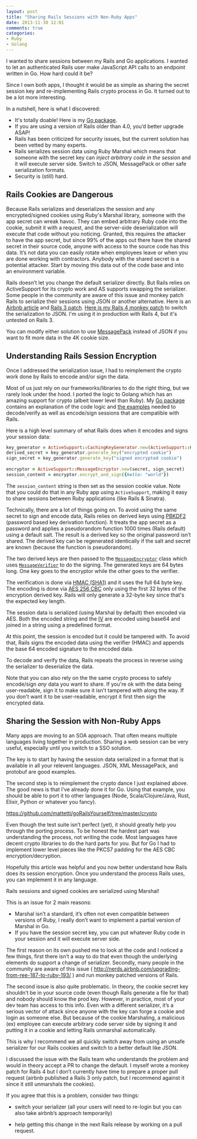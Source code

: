 ```yaml
---
layout: post
title: "Sharing Rails Sessions with Non-Ruby Apps"
date: 2013-11-30 12:01
comments: true
categories: 
- Ruby
- Golang
---
```


I wanted to share sessions between my Rails and Go applications. I wanted to let an authenticated Rails user make JavaScript API calls to an endpoint written in Go. How hard could it be?

Since I own both apps, I thought it would be as simple as sharing the secret session key and re-implementing Rails crypto process in Go. It turned out to be a lot more interesting.

In a nutshell, here is what I discovered:

   * It's totally doable! Here is my [Go package](http://godoc.org/github.com/mattetti/goRailsYourself/crypto). 
   * If you are using a version of Rails older than 4.0, you’d better upgrade ASAP!
   * Rails has been criticized for security issues, but the current solution has been vetted by many experts.
   * Rails serializes session data using Ruby Marshal which means that someone with the secret key can *inject arbitrary code in the session* and it will execute server side. Switch to JSON, MessagePack or other safe serialization formats.
   * Security is (still) hard.

## Rails Cookies are Dangerous

Because Rails serializes and deserializes the session and any encrypted/signed cookies using Ruby's Marshal library, someone with the app secret can wreak havoc. They can embed arbitrary Ruby code into the cookie, submit it with a request, and the server-side deserialization will execute that code without you noticing. Granted, this requires the attacker to have the app secret, but since 99% of the apps out there have the shared secret in their source code, anyone with access to the source code has this data. It’s not data you can easily rotate when employees leave or when you are done working with contractors. Anybody with the shared secret is a potential attacker. Start by moving this data out of the code base and into an environment variable.

Rails doesn’t let you change the default serializer directly. But Rails relies on ActiveSupport for its crypto work and AS supports swapping the serializer. Some people in the community are aware of this issue and monkey patch Rails to serialize their sessions using JSON or another alternative. Here is an [Airbnb article](http://nerds.airbnb.com/upgrading-from-ree-187-to-ruby-193/) and
[Rails 3 patch](https://gist.github.com/jeffyip/4091166). [Here is my Rails 4 monkey patch](https://gist.github.com/mattetti/7624413
) to switch the serialization to JSON. I'm using it in production with Rails 4, but it's untested on Rails 3. 

You can modify either solution to use [MessagePack]( http://msgpack.org/) instead of JSON if you want to fit more data in the 4K cookie size. 

## Understanding Rails Session Encryption

Once I addressed the serialization issue, I had to reimplement the crypto work done by Rails to encode and/or sign the data.

Most of us just rely on our frameworks/libraries to do the right thing, but we rarely look under the hood. I ported the logic to Golang which has an amazing support for crypto (albeit lower level than Ruby). My [Go package](http://godoc.org/github.com/mattetti/goRailsYourself/crypto) contains an explanation of the code logic and [the examples](http://godoc.org/github.com/mattetti/goRailsYourself/crypto#pkg-examples) needed to decode/verify as well as encode/sign sessions that are compatible with Rails.

Here is a high level summary of what Rails does when it encodes and signs your session data:

```ruby
key_generator = ActiveSupport::CachingKeyGenerator.new(ActiveSupport::KeyGenerator.new(app_secret_key, iterations: 1000))
derived_secret = key_generator.generate_key("encrypted cookie")
sign_secret = key_generator.generate_key("signed encrypted cookie")
 
encryptor = ActiveSupport::MessageEncryptor.new(secret, sign_secret) 
session_content = encryptor.encrypt_and_sign({hello: "world"})
```

The `session_content` string is then set as the session cookie value.
Note that you could do that in any Ruby app using `ActiveSupport`, making it easy to share sessions between Ruby applications (like Rails & Sinatra).

Technically, there are a lot of things going on. To avoid using the same secret to sign and encode data, Rails relies on derived keys using [PBKDF2](http://en.wikipedia.org/wiki/PBKDF2) (password based key derivation function).
It treats the app secret as a password and applies a pseudorandom function 1000 times (Rails default) using a default salt. The result is a derived key so the original password isn’t shared. The derived key can be regenerated identically if the salt and secret are known (because the function is pseudorandom).

The two derived keys are then passed to the [`MessageEncryptor`](https://github.com/rails/rails/blob/master/activesupport/lib/active_support/message_encryptor.rb) class which uses [`MessageVerifier`](https://github.com/rails/rails/blob/master/activesupport/lib/active_support/message_verifier.rb) to do the signing. The generated keys are 64 bytes long. One key goes to the encryptor while the other goes to the verifier.

The verification is done via [HMAC (SHA1)](http://en.wikipedia.org/wiki/Hash-based_message_authentication_code) and it uses the full 64 byte key.
The encoding is done via [AES 256 CBC](http://en.wikipedia.org/wiki/Advanced_Encryption_Standard) only using the first 32 bytes of the encryption derived key. Rails will only generate a 32-byte key since that's the expected key length.

The session data is serialized (using Marshal by default) then encoded via AES. Both the encoded string and the [IV](http://en.wikipedia.org/wiki/Initialization_vector) are encoded using base64 and joined in a string using a predefined format.

At this point, the session is encoded but it could be tampered with. To avoid that, Rails signs the encoded data using the verifier (HMAC) and appends the base 64 encoded signature to the encoded data. 

To decode and verify the data, Rails repeats the process in reverse using the serializer to deserialize the data.

Note that you can also rely on the the same crypto process to safely encode/sign *any* data you want to share. If you're ok with the data being user-readable, sign it to make sure it isn't tampered with along the way. If you don't want it to be user-readable, encrypt it first then sign the encrypted data.

## Sharing the Session with Non-Ruby Apps

Many apps are moving to an SOA approach. That often means multiple languages living together in production. Sharing a web session can be very useful, especially until you switch to a SSO solution.

The key is to start by having the session data serialized in a format that is available in all your relevent languages. JSON, XML MessagePack, and protobuf are good examples.

The second step is to reimplement the crypto dance I just explained above. The good news is that I’ve already done it for Go. Using that example, you should be able to port it to other languages (Node, Scala/Clojure/Java, Rust, Elixir, Python or whatever you fancy).

https://github.com/mattetti/goRailsYourself/tree/master/crypto

Even though the test suite isn’t perfect (yet), it should greatly help you through the porting process. To be honest the hardest part was understanding the process, not writing the code. Most languages have decent crypto libraries to do the hard parts for you. But for Go I had to implement lower level pieces like the PKCS7 padding for the AES CBC encryption/decryption.

Hopefully this article was helpful and you now better understand how Rails does its session encryption. Once you understand the process Rails uses, you can implement it in any language.

















Rails sessions and signed cookies are serialized using Marshal!

This is an issue for 2 main reasons:


   * Marshal isn’t a standard, it’s often not even compatible between versions of Ruby, I really don’t want to implement a partial version of Marshal in Go.
   * If you have the session secret key, you can put whatever Ruby code in your session and it will execute server side.


The first reason on its own pushed me to look at the code and I noticed a few things, first there isn’t a way to do that even though the underlying elements do support a change of serializer. Secondly, many people in the community are aware of this issue ( http://nerds.airbnb.com/upgrading-from-ree-187-to-ruby-193/ ) and run monkey patched versions of Rails.

The second issue is also quite problematic. In theory, the cookie secret key shouldn’t be in your source code (even though Rails generate a file for that) and nobody should know the prod key. However, in practice, most of your dev team has access to this info. Even with a different serializer, it’s a serious vector of attack since anyone with the key can forge a cookie and login as someone else. But because of the cookie Marshaling, a malicious (ex) employee can execute arbitrary code server side by signing it and putting it in a cookie and letting Rails unmarshal automatically.

This is why I recommend we all quickly switch away from using an unsafe serializer for our Rails cookies and switch to a better default like JSON.

I discussed the issue with the Rails team who understands the problem and would in theory accept a PR to change the default. 
I myself wrote a monkey patch for Rails 4  but I don’t currently have time to prepare a proper pull request (airbnb published a Rails 3 only patch, but I recommend against it since it still unmarshals the cookies).


If you agree that this is a problem, consider two things: 


   * switch your serializer (all your users will need to re-login but you can also take airbnb’s approach temporarily) 

   * help getting this change in the next Rails release by working on a pull request.

